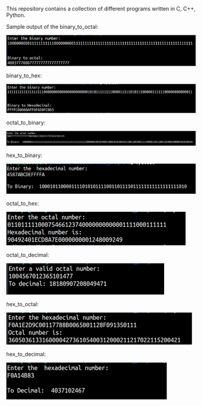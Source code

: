 This repository contains a collection of different programs written in C, C++, Python.

Sample output of the binary_to_octal:

![Screenshot](binary_to_octal.png)

binary_to_hex:

![Screenshot](bin_to_hex.png)

octal_to_binary:

![Screenshot](octal_to_binary.png)

hex_to_binary:

![Screenshot](hex_to_binary.png)


octal_to_hex:

![Screenshot](octal_to_hex.png)

octal_to_decimal:

![Screenshot](octal_to_dec.png)

hex_to_octal:

![Screenshot](hex_to_octal.png)

hex_to_decimal:

![Screenshot](hex_to_decimal.png)
